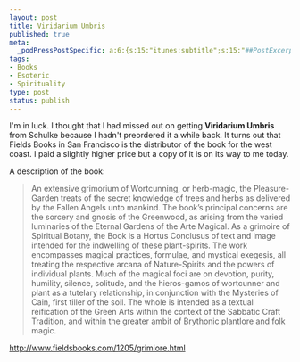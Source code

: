```yaml
--- 
layout: post
title: Viridarium Umbris
published: true
meta: 
  _podPressPostSpecific: a:6:{s:15:"itunes:subtitle";s:15:"##PostExcerpt##";s:14:"itunes:summary";s:15:"##PostExcerpt##";s:15:"itunes:keywords";s:17:"##WordPressCats##";s:13:"itunes:author";s:10:"##Global##";s:15:"itunes:explicit";s:2:"No";s:12:"itunes:block";s:2:"No";}
tags: 
- Books
- Esoteric
- Spirituality
type: post
status: publish
---
```

I'm in luck. I thought that I had missed out on getting <strong>Viridarium Umbris</strong> from Schulke because I hadn't preordered it a while back. It turns out that Fields Books in San Francisco is the distributor of the book for the west coast. I paid a slightly higher price but a copy of it is on its way to me today.

A description of the book:
<blockquote>An extensive grimorium of Wortcunning, or herb-magic, the Pleasure-Garden treats of the secret knowledge of trees and herbs as delivered by the Fallen Angels unto mankind. The book’s principal concerns are the sorcery and gnosis of the Greenwood, as arising from the varied luminaries of the Eternal Gardens of the Arte Magical. As a grimoire of Spiritual Botany, the Book is a Hortus Conclusus of text and image intended for the indwelling of these plant-spirits.
The work encompasses magical practices, formulae, and mystical exegesis, all treating the respective arcana of Nature-Spirits and the powers of individual plants. Much of the magical foci are on devotion, purity, humility, silence, solitude, and the hieros-gamos of wortcunner and plant as a tutelary relationship, in conjunction with the Mysteries of Cain, first tiller of the soil. The whole is intended as a textual reification of the Green Arts within the context of the Sabbatic Craft Tradition, and within the greater ambit of Brythonic plantlore and folk magic.</blockquote>
<a href="http://www.fieldsbooks.com/1205/grimiore.html">http://www.fieldsbooks.com/1205/grimiore.html</a>
